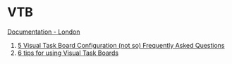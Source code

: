 # VTB 

[Documentation - London](https://docs.servicenow.com/bundle/london-servicenow-platform/page/use/visual-task-boards/concept/c_VisualTaskBoards.html)

1. [5 Visual Task Board Configuration (not so) Frequently Asked Questions](https://community.servicenow.com/community?id=community_blog&sys_id=ef2de6e5dbd0dbc01dcaf3231f96197e)
2. [6 tips for using Visual Task Boards](https://community.servicenow.com/community?id=community_blog&sys_id=634ea6addbd0dbc01dcaf3231f96196b)
